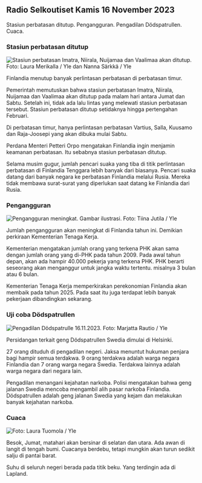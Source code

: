 ## Radio Selkoutiset Kamis 16 November 2023

Stasiun perbatasan ditutup. Pengangguran. Pengadilan Dödspatrullen. Cuaca.

### Stasiun perbatasan ditutup

![Stasiun perbatasan Imatra, Niirala, Nuijamaa dan Vaalimaa akan ditutup. Foto: Laura Merikalla / Yle dan Nanna Särkkä / Yle](https://images.cdn.yle.fi/image/upload/c_crop,h_1215,w_2161,x_0,y_943/ar_1.777777777777777,c_fill,g_faces,h_675,w_1200/dpr_1.0/q_auto:eco/f_auto/fl_lossy/v1700138081/39-1201615655605bd910f3)

Finlandia menutup banyak perlintasan perbatasan di perbatasan timur.

Pemerintah memutuskan bahwa stasiun perbatasan Imatra, Niirala, Nuijamaa dan Vaalimaa akan ditutup pada malam hari antara Jumat dan Sabtu. Setelah ini, tidak ada lalu lintas yang melewati stasiun perbatasan tersebut. Stasiun perbatasan ditutup setidaknya hingga pertengahan Februari.

Di perbatasan timur, hanya perlintasan perbatasan Vartius, Salla, Kuusamo dan Raja-Joosepi yang akan dibuka mulai Sabtu.

Perdana Menteri Petteri Orpo mengatakan Finlandia ingin menjamin keamanan perbatasan. Itu sebabnya stasiun perbatasan ditutup.

Selama musim gugur, jumlah pencari suaka yang tiba di titik perlintasan perbatasan di Finlandia Tenggara lebih banyak dari biasanya. Pencari suaka datang dari banyak negara ke perbatasan Finlandia melalui Rusia. Mereka tidak membawa surat-surat yang diperlukan saat datang ke Finlandia dari Rusia.

### Pengangguran

![Pengangguran meningkat. Gambar ilustrasi. Foto: Tiina Jutila / Yle](https://images.cdn.yle.fi/image/upload/c_crop,h_3007,w_5346,x_0,y_409/ar_1.7777777777777777,c_fill,g_faces,h_675,w_1200/dpr_1.0/q_auto:eco/f_auto/fl_lossy/v1636455286/39-7675556012f34491801)

Jumlah pengangguran akan meningkat di Finlandia tahun ini. Demikian perkiraan Kementerian Tenaga Kerja.

Kementerian mengatakan jumlah orang yang terkena PHK akan sama dengan jumlah orang yang di-PHK pada tahun 2009. Pada awal tahun depan, akan ada hampir 40.000 pekerja yang terkena PHK. PHK berarti seseorang akan menganggur untuk jangka waktu tertentu. misalnya 3 bulan atau 6 bulan.

Kementerian Tenaga Kerja memperkirakan perekonomian Finlandia akan membaik pada tahun 2025. Pada saat itu juga terdapat lebih banyak pekerjaan dibandingkan sekarang.

### Uji coba Dödspatrullen

![Pengadilan Dödspatrulle 16.11.2023. Foto: Marjatta Rautio / Yle](https://images.cdn.yle.fi/image/upload/c_crop,h_2295,w_4080,x_0,y_278/ar_1.7777777777777777,c_fill,g_faces,h_675,w_1200/dpr_1.0/q_auto:eco/f_auto/fl_lossy/v1700137634/39-12015276555f550196e3)

Persidangan terkait geng Dödspatrullen Swedia dimulai di Helsinki.

27 orang dituduh di pengadilan negeri. Jaksa menuntut hukuman penjara bagi hampir semua terdakwa. 9 orang terdakwa adalah warga negara Finlandia dan 7 orang warga negara Swedia. Terdakwa lainnya adalah warga negara dari negara lain.

Pengadilan menangani kejahatan narkoba. Polisi mengatakan bahwa geng jalanan Swedia mencoba mengambil alih pasar narkoba Finlandia. Dödspatrullen adalah geng jalanan Swedia yang kejam dan melakukan banyak kejahatan narkoba.

### Cuaca

![ Foto: Laura Tuomola / Yle](https://images.cdn.yle.fi/image/upload/c_crop,h_1080,w_1919,x_0,y_0/ar_1.7777777777777777,c_fill,g_faces,h_675,w_1200/dpr_1.0/q_auto:eco/f_auto/fl_lossy/v1700136474/39-1201617655606029adf4)

Besok, Jumat, matahari akan bersinar di selatan dan utara. Ada awan di langit di tengah bumi. Cuacanya berdebu, tetapi mungkin akan turun sedikit salju di pantai barat.

Suhu di seluruh negeri berada pada titik beku. Yang terdingin ada di Lapland.